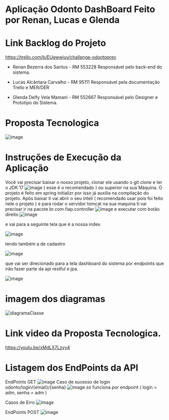 # Aplicação Odonto DashBoard Feito por Renan, Lucas e Glenda

# Link Backlog do Projeto
https://trello.com/b/EUewwjuv/challenge-odontoprev

- Renan Bezerra dos Santos - RM 553228
Responsável pelo back-end do sistema.

- Lucas Alcântara Carvalho - RM 95111
Responsável pela documentação Trello e MER/DER

- Glenda Delfy Vela Mamani - RM 552667
Responsável pelo Designer e Prototipo do Sistema.

# Proposta Tecnologica
![image](https://github.com/user-attachments/assets/4c86428e-2b24-4636-9e0c-842b2a421f59)


# Instruções de Execução da Aplicação

Você vai precisar baixar o nosso projeto, clonar ele usando o git clone e ter o JDK 17 ![image](https://github.com/user-attachments/assets/0e99c0c5-e5f1-490f-9f9f-746af3cf230b)
( esse é o recomendado ) ou superior na sua Máquina. O projeto é feito em spring initializr por isso já auxilia na compilação do projeto.
Após baixar ti vai abrir o seu inteli ( recomendado usar pois foi feito nele o projeto ) e para rodar o servidor tomcat na sua maquina ti vai precisar ir na pacote br.com.fiap.controller 
![image](https://github.com/user-attachments/assets/1875d089-121e-4dd3-b04e-9b4519f79a76)
e executar com botão direito
![image](https://github.com/user-attachments/assets/2b74ae4f-2c7b-4cb7-8ebd-e2b4b0c72ab6)

e vai para a seguinte tela que é a nossa index.

![image](https://github.com/user-attachments/assets/dbeba6c7-76be-46ac-b2ad-f3ba08553610)

tendo também a de cadastro

![image](https://github.com/user-attachments/assets/dbe6891b-a2c5-4338-a391-5d9054e211be)

que vai ser direcionado para a tela dashboard do sistema por endpoints que irão fazer parte da api restful e jpa.

![image](https://github.com/user-attachments/assets/4d10f4cc-dab3-4915-81aa-466475d52b50)

# imagem dos diagramas
![diagramaClasse](https://github.com/user-attachments/assets/8e6701e4-2f7f-45b1-a1ce-2b36633b35ca)

# Link video da Proposta Tecnologica.
https://youtu.be/xMdLX7Lzvy4

# Listagem dos EndPoints da API
EndPoints GET
![image](https://github.com/user-attachments/assets/55d3c0cf-0d6a-4b39-a101-d814b91213f8)
Caso de sucesso de login
odonto/login/{email}/{senha}
![image](https://github.com/user-attachments/assets/07134912-2533-45ab-8701-17036f5bbb80)
só funciona por endpoint ( login = adm, senha = adm )

Casos de Erro
![image](https://github.com/user-attachments/assets/2f13afcb-607c-4d5e-a406-1738ba5a2fb9)


EndPoints POST
![image](https://github.com/user-attachments/assets/3a6a060d-daf3-49d1-99d7-298890c1d563)




